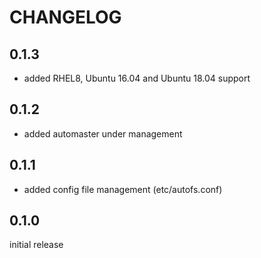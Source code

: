 # CHANGELOG

## 0.1.3

* added RHEL8, Ubuntu 16.04 and Ubuntu 18.04 support

## 0.1.2

* added automaster under management

## 0.1.1

* added config file management (etc/autofs.conf)

## 0.1.0

initial release
